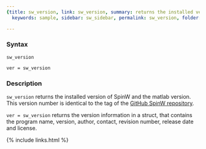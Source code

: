```yaml
---
{title: sw_version, link: sw_version, summary: returns the installed version of SpinW,
  keywords: sample, sidebar: sw_sidebar, permalink: sw_version, folder: swfiles, mathjax: 'true'}

---
```

  
### Syntax
  
`sw_version`
 
`ver = sw_version`
  
### Description
  
`sw_version` returns the installed version of SpinW and the matlab
version. This version number is identical to the tag of the [GitHub SpinW
repository](https://github.com/tsdev/spinw).
 
`ver = sw_version` returns the version information in a struct, that
contains the program name, version, author, contact, revision number,
release date and license.
 

{% include links.html %}
